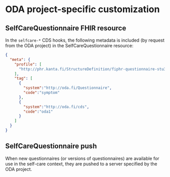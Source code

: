 # ODA project-specific customization

## SelfCareQuestionnaire FHIR resource

In the `selfcare-*` CDS hooks, the following metadata is included (by request from the ODA project) in the SelfCareQuestionnaire resource:

```json
{
  "meta": {
    "profile": [
      "http://phr.kanta.fi/StructureDefinition/fiphr-questionnaire-stu3"
    ],
    "tag": [
      {
        "system":"http://oda.fi/Questionnaire",
        "code":"symptom"
      },
      {
        "system":"http://oda.fi/cds",
        "code":"oda1"
      }
    ]
  }
}
```

## SelfCareQuestionnaire push

When new questionnaires (or versions of questionnaires) are available for use in the self-care context, they are pushed to a server specified by the ODA project.
